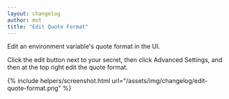```yaml
---
layout: changelog
author: mot
title: "Edit Quote Format"
---
```


Edit an environment variable's quote format in the UI.

Click the edit button next to your secret, then click Advanced Settings, and then at the top right edit the quote format.

{% include helpers/screenshot.html url="/assets/img/changelog/edit-quote-format.png" %}

